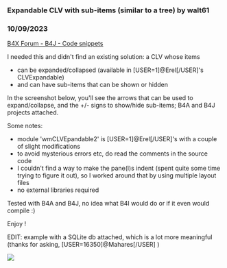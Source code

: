 ###   Expandable CLV with sub-items (similar to a tree) by walt61
### 10/09/2023
[B4X Forum - B4J - Code snippets](https://www.b4x.com/android/forum/threads/155113/)

I needed this and didn't find an existing solution: a CLV whose items  
- can be expanded/collapsed (available in [USER=1]@Erel[/USER]'s CLVExpandable)  
- and can have sub-items that can be shown or hidden  
  
In the screenshot below, you'll see the arrows that can be used to expand/collapse, and the +/- signs to show/hide sub-items; B4A and B4J projects attached.  
  
Some notes:  
- module 'wmCLVEpandable2' is [USER=1]@Erel[/USER]'s with a couple of slight modifications  
- to avoid mysterious errors etc, do read the comments in the source code  
- I couldn't find a way to make the pane(l)s indent (spent quite some time trying to figure it out), so I worked around that by using multiple layout files  
- no external libraries required  
  
Tested with B4A and B4J, no idea what B4I would do or if it even would compile :)  
  
Enjoy !  
  
EDIT: example with a SQLite db attached, which is a lot more meaningful (thanks for asking, [USER=16350]@Mahares[/USER] )  
  
![](https://www.b4x.com/android/forum/attachments/146689)
